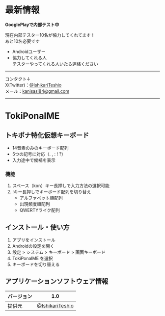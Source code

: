 # 最新情報
**GooglePlayで内部テスト中**

現在内部テスター10名が協力してくれてます！  
あと10名必要です  

- Androidユーザー
- 協力してくれる人  
テスターやってくれる人いたら連絡ください
---
  
コンタクト↓  
X(Twitter)：[@IshikariTeshio](https://x.com/IshikariTeshio)  
メール：kanisasi84@gmail.com  

---

# TokiPonaIME
## トキポナ特化仮想キーボード
- 14音素のみのキーボード配列
- 5つの記号に対応（. , : ! ?）
- 入力途中で候補を表示
### 機能
1. スペース（kon）キー長押しで入力方法の選択可能
2. !キー長押しでキーボード配列を切り替え
	- アルファベット順配列
	- 出現頻度順配列
	- QWERTYライク配列  

## インストール・使い方  
1. アプリをインストール  
2. Androidの設定を開く  
3. 設定 > システム > キーボード > 画面キーボード  
4. TokiPonaIME を選択  
5. キーボードを切り替える  

## アプリケーションソフトウェア情報
| バージョン | 1.0|
|-|-|
| 提供元   | [@IshikariTeshio](https://x.com/IshikariTeshio) |
